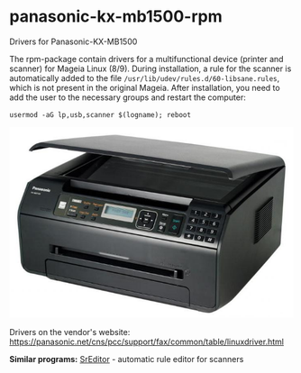 # panasonic-kx-mb1500-rpm
Drivers for Panasonic-KX-MB1500

The rpm-package contain drivers for a multifunctional device (printer and scanner) for Mageia Linux (8/9). During installation, a rule for the scanner is automatically added to the file `/usr/lib/udev/rules.d/60-libsane.rules`, which is not present in the original Mageia. After installation, you need to add the user to the necessary groups and restart the computer:
```
usermod -aG lp,usb,scanner $(logname); reboot
```
![](https://github.com/AKotov-dev/panasonic-kx-mb1500-rpm/blob/main/ScreenShot.jpg)

Drivers on the vendor's website: https://panasonic.net/cns/pcc/support/fax/common/table/linuxdriver.html  

**Similar programs:** [SrEditor](https://github.com/AKotov-dev/sreditor) - automatic rule editor for scanners
